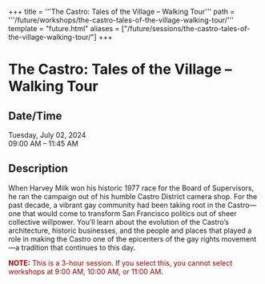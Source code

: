 +++
title = '''The Castro: Tales of the Village – Walking Tour'''
path = '''/future/workshops/the-castro-tales-of-the-village-walking-tour/'''
template = "future.html"
aliases = ["/future/sessions/the-castro-tales-of-the-village-walking-tour/"]
+++

<h1>The Castro: Tales of the Village – Walking Tour</h1>

<h2>Date/Time</h2>
<p>Tuesday, July 02, 2024<br>
09:00 AM – 11:45 AM</p>
<h2>Description</h2>

<div class="ag87-crtemvc-hsbk"><div class="css-vsf5of"><p class="carina-rte-public-DraftStyleDefault-block">When Harvey Milk won his historic 1977 race for the Board of Supervisors, he ran the campaign out of his humble Castro District camera shop. For the past decade, a vibrant gay community had been taking root in the Castro—one that would come to transform San Francisco politics out of sheer collective willpower. You’ll learn about the evolution of the Castro’s architecture, historic businesses, and the people and places that played a role in making the Castro one of the epicenters of the gay rights movement—a tradition that continues to this day.</p><p class="carina-rte-public-DraftStyleDefault-block"><span style="color: rgb(160,0,0);"><span style="font-weight: bold;">NOTE:</span> This is a 3-hour session. If you select this, you cannot select workshops at 9:00 AM, 10:00 AM, or 11:00 AM.</span></p></div></div>


